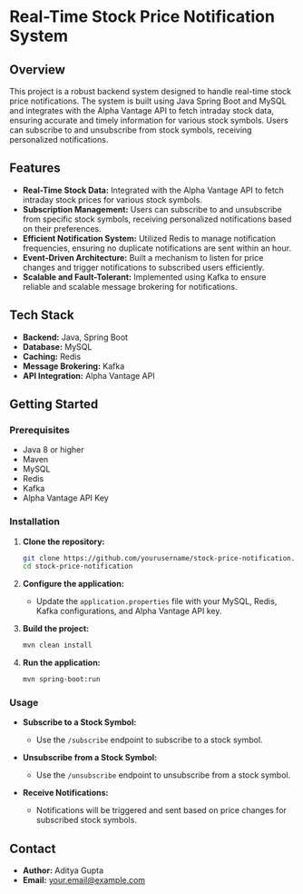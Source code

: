 
# Real-Time Stock Price Notification System

## Overview

This project is a robust backend system designed to handle real-time stock price notifications. The system is built using Java Spring Boot and MySQL and integrates with the Alpha Vantage API to fetch intraday stock data, ensuring accurate and timely information for various stock symbols. Users can subscribe to and unsubscribe from stock symbols, receiving personalized notifications.

## Features

- **Real-Time Stock Data:** Integrated with the Alpha Vantage API to fetch intraday stock prices for various stock symbols.
- **Subscription Management:** Users can subscribe to and unsubscribe from specific stock symbols, receiving personalized notifications based on their preferences.
- **Efficient Notification System:** Utilized Redis to manage notification frequencies, ensuring no duplicate notifications are sent within an hour.
- **Event-Driven Architecture:** Built a mechanism to listen for price changes and trigger notifications to subscribed users efficiently.
- **Scalable and Fault-Tolerant:** Implemented using Kafka to ensure reliable and scalable message brokering for notifications.

## Tech Stack

- **Backend:** Java, Spring Boot
- **Database:** MySQL
- **Caching:** Redis
- **Message Brokering:** Kafka
- **API Integration:** Alpha Vantage API

## Getting Started

### Prerequisites

- Java 8 or higher
- Maven
- MySQL
- Redis
- Kafka
- Alpha Vantage API Key

### Installation

1. **Clone the repository:**
   ```bash
   git clone https://github.com/yourusername/stock-price-notification.git
   cd stock-price-notification
   ```

2. **Configure the application:**
   - Update the `application.properties` file with your MySQL, Redis, Kafka configurations, and Alpha Vantage API key.

3. **Build the project:**
   ```bash
   mvn clean install
   ```

4. **Run the application:**
   ```bash
   mvn spring-boot:run
   ```

### Usage

- **Subscribe to a Stock Symbol:**
  - Use the `/subscribe` endpoint to subscribe to a stock symbol.
  
- **Unsubscribe from a Stock Symbol:**
  - Use the `/unsubscribe` endpoint to unsubscribe from a stock symbol.
  
- **Receive Notifications:**
  - Notifications will be triggered and sent based on price changes for subscribed stock symbols.


## Contact

- **Author:** Aditya Gupta
- **Email:** your.email@example.com
